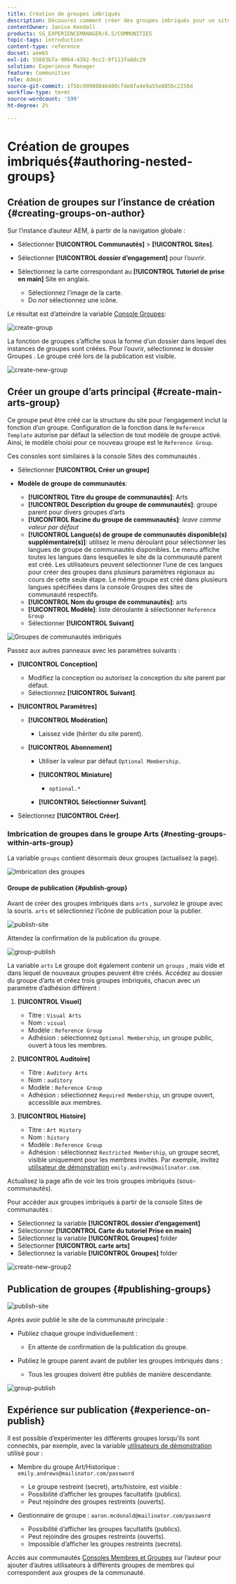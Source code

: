 ```yaml
---
title: Création de groupes imbriqués
description: Découvrez comment créer des groupes imbriqués pour un site de communautés Adobe Experience Manager.
contentOwner: Janice Kendall
products: SG_EXPERIENCEMANAGER/6.5/COMMUNITIES
topic-tags: introduction
content-type: reference
docset: aem65
exl-id: 55803b7a-9064-4392-9cc2-9f113fa8dc29
solution: Experience Manager
feature: Communities
role: Admin
source-git-commit: 1f56c99980846400cfde8fa4e9a55e885bc2258d
workflow-type: tm+mt
source-wordcount: '599'
ht-degree: 2%

---
```


# Création de groupes imbriqués{#authoring-nested-groups}

## Création de groupes sur l’instance de création {#creating-groups-on-author}

Sur l’instance d’auteur AEM, à partir de la navigation globale :

* Sélectionner **[!UICONTROL Communautés]** > **[!UICONTROL Sites]**.
* Sélectionner **[!UICONTROL dossier d’engagement]** pour l’ouvrir.
* Sélectionnez la carte correspondant au **[!UICONTROL Tutoriel de prise en main]** Site en anglais.

   * Sélectionnez l’image de la carte.
   * Do *not* sélectionnez une icône.

Le résultat est d’atteindre la variable [Console Groupes](/help/communities/groups.md):

![create-group](assets/create-group.png)

La fonction de groupes s’affiche sous la forme d’un dossier dans lequel des instances de groupes sont créées. Pour l’ouvrir, sélectionnez le dossier Groupes . Le groupe créé lors de la publication est visible.

![create-new-group](assets/create-new-group.png)

## Créer un groupe d’arts principal {#create-main-arts-group}

Ce groupe peut être créé car la structure du site pour l’engagement inclut la fonction d’un groupe. Configuration de la fonction dans le `Reference Template` autorise par défaut la sélection de tout modèle de groupe activé. Ainsi, le modèle choisi pour ce nouveau groupe est le `Reference Group`.

Ces consoles sont similaires à la console Sites des communautés .

* Sélectionner **[!UICONTROL Créer un groupe]**

* **Modèle de groupe de communautés**:

   * **[!UICONTROL Titre du groupe de communautés]**: Arts
   * **[!UICONTROL Description du groupe de communautés]**: groupe parent pour divers groupes d’arts
   * **[!UICONTROL Racine du groupe de communautés]**: *leave comme valeur par défaut*
   * **[!UICONTROL Langue(s) de groupe de communautés disponible(s) supplémentaire(s)]**: utilisez le menu déroulant pour sélectionner les langues de groupe de communautés disponibles. Le menu affiche toutes les langues dans lesquelles le site de la communauté parent est créé. Les utilisateurs peuvent sélectionner l’une de ces langues pour créer des groupes dans plusieurs paramètres régionaux au cours de cette seule étape. Le même groupe est créé dans plusieurs langues spécifiées dans la console Groupes des sites de communauté respectifs.
   * **[!UICONTROL Nom du groupe de communautés]**: arts
   * **[!UICONTROL Modèle]**: liste déroulante à sélectionner `Reference Group`
   * Sélectionner **[!UICONTROL Suivant]**

![Groupes de communautés imbriqués](assets/parent-to-nestedgroup.png)

Passez aux autres panneaux avec les paramètres suivants :

* **[!UICONTROL Conception]**

   * Modifiez la conception ou autorisez la conception du site parent par défaut.
   * Sélectionnez **[!UICONTROL Suivant]**.

* **[!UICONTROL Paramètres]**

   * **[!UICONTROL Modération]**

      * Laissez vide (hériter du site parent).

   * **[!UICONTROL Abonnement]**

      * Utiliser la valeur par défaut `Optional Membership.`

      * **[!UICONTROL Miniature]**
         * `optional.*`

      * **[!UICONTROL Sélectionner Suivant]**.

* Sélectionnez **[!UICONTROL Créer]**.

### Imbrication de groupes dans le groupe Arts {#nesting-groups-within-arts-group}

La variable `groups` contient désormais deux groupes (actualisez la page).

![Imbrication des groupes](assets/create-community-group.png)

#### Groupe de publication {#publish-group}

Avant de créer des groupes imbriqués dans `arts` , survolez le groupe avec la souris. `arts` et sélectionnez l’icône de publication pour la publier.

![publish-site](assets/publish-site.png)

Attendez la confirmation de la publication du groupe.

![group-publish](assets/group-published.png)

La variable `arts` Le groupe doit également contenir un `groups` , mais vide et dans lequel de nouveaux groupes peuvent être créés. Accédez au dossier du groupe d’arts et créez trois groupes imbriqués, chacun avec un paramètre d’adhésion différent :

1. **[!UICONTROL Visuel]**

   * Titre : `Visual Arts`
   * Nom : `visual`
   * Modèle : `Reference Group`
   * Adhésion : sélectionnez `Optional Membership`, un groupe public, ouvert à tous les membres.

1. **[!UICONTROL Auditoire]**

   * Titre : `Auditory Arts`
   * Nom : `auditory`
   * Modèle : `Reference Group`
   * Adhésion : sélectionnez `Required Membership`, un groupe ouvert, accessible aux membres.

1. **[!UICONTROL Histoire]**

   * Titre : `Art History`
   * Nom : `history`
   * Modèle : `Reference Group`
   * Adhésion : sélectionnez `Restricted Membership`, un groupe secret, visible uniquement pour les membres invités. Par exemple, invitez [utilisateur de démonstration](/help/communities/tutorials.md#demo-users) `emily.andrews@mailinator.com`.

Actualisez la page afin de voir les trois groupes imbriqués (sous-communautés).

Pour accéder aux groupes imbriqués à partir de la console Sites de communautés :

* Sélectionnez la variable **[!UICONTROL dossier d’engagement]**
* Sélectionner **[!UICONTROL Carte du tutoriel Prise en main]**
* Sélectionnez la variable **[!UICONTROL Groupes]** folder
* Sélectionner **[!UICONTROL carte arts]**
* Sélectionnez la variable **[!UICONTROL Groupes]** folder

![create-new-group2](assets/create-new-group2.png)

## Publication de groupes {#publishing-groups}

![publish-site](assets/publish-site.png)

Après avoir publié le site de la communauté principale :

* Publiez chaque groupe individuellement :

   * En attente de confirmation de la publication du groupe.

* Publiez le groupe parent avant de publier les groupes imbriqués dans :

   * Tous les groupes doivent être publiés de manière descendante.

![group-publish](assets/group-published.png)

## Expérience sur publication {#experience-on-publish}

Il est possible d’expérimenter les différents groupes lorsqu’ils sont connectés, par exemple, avec la variable [utilisateurs de démonstration](/help/communities/tutorials.md#demo-users) utilisé pour :

* Membre du groupe Art/Historique : `emily.andrews@mailinator.com/password`
   * Le groupe restreint (secret), arts/histoire, est visible :
   * Possibilité d’afficher les groupes facultatifs (publics).
   * Peut rejoindre des groupes restreints (ouverts).

* Gestionnaire de groupe : `aaron.mcdonald@mailinator.com/password`

   * Possibilité d’afficher les groupes facultatifs (publics).
   * Peut rejoindre des groupes restreints (ouverts).
   * Impossible d’afficher les groupes restreints (secrets).

Accès aux communautés [Consoles Membres et Groupes](/help/communities/members.md) sur l’auteur pour ajouter d’autres utilisateurs à différents groupes de membres qui correspondent aux groupes de la communauté.
